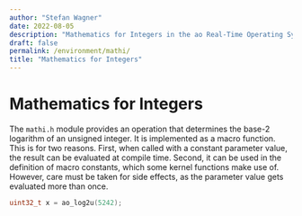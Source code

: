 ```yaml
---
author: "Stefan Wagner"
date: 2022-08-05
description: "Mathematics for Integers in the ao Real-Time Operating System (RTOS)."
draft: false
permalink: /environment/mathi/
title: "Mathematics for Integers"
---
```


# Mathematics for Integers

The `mathi.h` module provides an operation that determines the base-2 logarithm of an unsigned integer. It is implemented as a macro function. This is for two reasons. First, when called with a constant parameter value, the result can be evaluated at compile time. Second, it can be used in the definition of macro constants, which some kernel functions make use of. However, care must be taken for side effects, as the parameter value gets evaluated more than once.

```c
uint32_t x = ao_log2u(5242);
```
